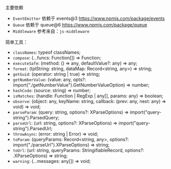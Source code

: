 主要依赖

- `EventEmitter` 依赖于 events@3 https://www.npmjs.com/package/events
- `Queue` 依赖于 queue@6 https://www.npmjs.com/package/queue
- `Middleware` 参考来自：`js-middleware`

简单工具：

- `classNames`: typeof classNames;
- `compose`: (...funcs: Function[]) => Function;
- `executeSafe`: (method: () => any, defaultValue?: any) => any;
- `format`: (tplString: string, dataMap: Record<string, any>) => string;
- `getGuid`: (operator: string | true) => string;
- `getNumberValue`: (value: any, opts?: import("./getNumberValue").GetNumberValueOption) => number;
- `hashCode`: (source: string) => number;
- `isMatches`: (handle: Function | RegExp | any[], params: any) => boolean;
- `observe`: (object: any, keyName: string, callback: (prev: any, next: any) => void) => void;
- `parseParam`: (query: string, options?: XParseOptions) => import("query-string").ParsedQuery<string>;
- `parseUrl`: (url: string, options?: XParseOptions) => import("query-string").ParsedUrl;
- `throwAsync`: (error: string | Error) => void;
- `toParam`: (queryParams: Record<string, any>, options?: import("./parseUrl").XParseOptions) => string;
- `toUrl`: (url: string, queryParams: StringifiableRecord, options?: .XParseOptions) => string;
- `warning`: (...messages: any[]) => void;
